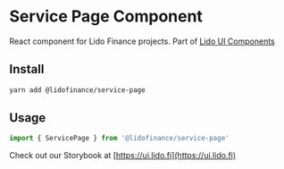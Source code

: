# Service Page Component

React component for Lido Finance projects.
Part of [Lido UI Components](https://github.com/lidofinance/ui/#readme)

## Install

```bash
yarn add @lidofinance/service-page
```

## Usage

```ts
import { ServicePage } from '@lidofinance/service-page'
```

Check out our Storybook at [https://ui.lido.fi](https://ui.lido.fi)
